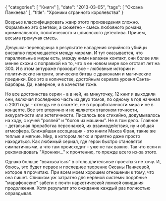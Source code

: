 {
   "categories": [
      "Книги"
   ],
   "date": "2013-03-05",
   "tags": [
      "Оксана Панкеева"
   ],
   "title": "Хроники странного королевства"
}

Всерьез классифицировать жанр этого произведения сложно. Формально это фэнтези, а сюжетно - смесь любовного романа, криминального, политического и шпионского детектива. Причем, весьма гремучая смесь.

Девушка-переводчица в результате нападения серийного убийцы внезапно перемещается между мирами. И тут оказывается, что параллельные миры есть, между ними налажен контакт, они более или менее схожи с поправкой на то, что в ее новом мире все отстает лет на 300. И в этом антураже проходит все - любовные истории и политические интриги, эпические битвы с драконами и магические поединки. Все это в количестве, достойным сериала уровня Санта-Барбары. Да, наверное, и в качестве тоже.

Но все достоинства серии - а в ней, на минуточку, 12 книг и выходили они, включая последнюю часть из двух томов, по одному в год начиная с 2001 года - отнюдь не в сюжете, не в проработанности мира и не в концепте. Все это вторично и не является эталоном точности, аккуратности или эстетичности. Писалось все стихийно, додумывалось на ходу, с кучей "роялей" и "богов из машины". Не в том дело. Главное - детальная проработка персонажей, их взаимодействия, ну и общая атмосфера. Ближайшая ассоциация - это книги Макса Фрая, такие же теплые и мягкие. Мир, в котором легко и приятно даже просто находиться. Как любимый сериал, где герои быстро становятся симпатичными, а что там происходит - уже не так важно. Так что если и рекомендовать "Хроники..." к прочтению, то прежде всего из-за этого.

Однако больше "ввязываться" в столь длительные проекты я не хочу. И, боюсь, это будет первое и последнее творение Оксаны Панкеевой, которое я прочитаю. При всем моем хорошем отношении к тому, что она пишет. Слишком уж затратно для нервной системы подобные "марафонские" забеги с почти наркотической ломкой ожидания продолжения. Хотя результат это ожидание каждый раз полностью оправдывал.
